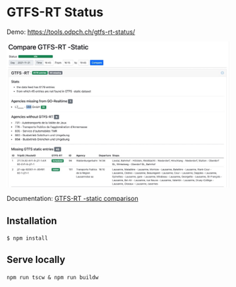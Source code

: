 # GTFS-RT Status

Demo: https://tools.odpch.ch/gtfs-rt-status/

![GTFS -RT status](./docs/app_screenshot_v1.jpg)

Documentation: [GTFS-RT -static comparison](docs/GTFS-RT-static-comparison.md)

## Installation

`$ npm install`

## Serve locally

`npm run tscw & npm run buildw`
